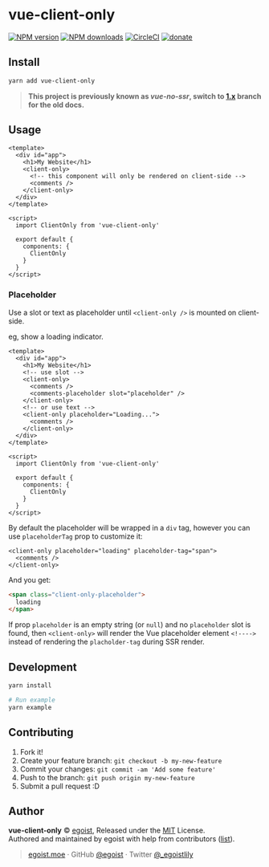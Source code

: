 # vue-client-only

[![NPM version](https://img.shields.io/npm/v/vue-client-only.svg?style=flat)](https://npmjs.com/package/vue-client-only) [![NPM downloads](https://img.shields.io/npm/dm/vue-client-only.svg?style=flat)](https://npmjs.com/package/vue-client-only) [![CircleCI](https://circleci.com/gh/egoist/vue-client-only/tree/master.svg?style=shield)](https://circleci.com/gh/egoist/vue-client-only/tree/master)  [![donate](https://img.shields.io/badge/$-donate-ff69b4.svg?maxAge=2592000&style=flat)](https://github.com/egoist/donate)

## Install

```bash
yarn add vue-client-only
```

> __This project is previously known as *vue-no-ssr*, switch to [1.x](https://github.com/egoist/vue-client-only/tree/1.x) branch for the old docs.__

## Usage

```vue
<template>
  <div id="app">
    <h1>My Website</h1>
    <client-only>
      <!-- this component will only be rendered on client-side -->
      <comments />
    </client-only>
  </div>
</template>

<script>
  import ClientOnly from 'vue-client-only'

  export default {
    components: {
      ClientOnly
    }
  }
</script>
```

### Placeholder

Use a slot or text as placeholder until `<client-only />` is mounted on client-side.

eg, show a loading indicator.

```vue
<template>
  <div id="app">
    <h1>My Website</h1>
    <!-- use slot -->
    <client-only>
      <comments />
      <comments-placeholder slot="placeholder" />
    </client-only>
    <!-- or use text -->
    <client-only placeholder="Loading...">
      <comments />
    </client-only>
  </div>
</template>

<script>
  import ClientOnly from 'vue-client-only'

  export default {
    components: {
      ClientOnly
    }
  }
</script>
```

By default the placeholder will be wrapped in a `div` tag, however you can use `placeholderTag` prop to customize it:

```vue
<client-only placeholder="loading" placeholder-tag="span">
  <comments />
</client-only>
```

And you get:

```html
<span class="client-only-placeholder">
  loading
</span>
```

If prop `placeholder` is an empty string (or `null`) and no `placeholder`
slot is found, then `<client-only>` will render the Vue placeholder element `<!---->`
instead of rendering the `placholder-tag` during SSR render.

## Development

```bash
yarn install

# Run example
yarn example
```

## Contributing

1. Fork it!
2. Create your feature branch: `git checkout -b my-new-feature`
3. Commit your changes: `git commit -am 'Add some feature'`
4. Push to the branch: `git push origin my-new-feature`
5. Submit a pull request :D


## Author

**vue-client-only** © [egoist](https://github.com/egoist), Released under the [MIT](./LICENSE) License.<br>
Authored and maintained by egoist with help from contributors ([list](https://github.com/egoist/vue-client-only/contributors)).

> [egoist.moe](https://egoist.moe) · GitHub [@egoist](https://github.com/egoist) · Twitter [@_egoistlily](https://twitter.com/_egoistlily)
